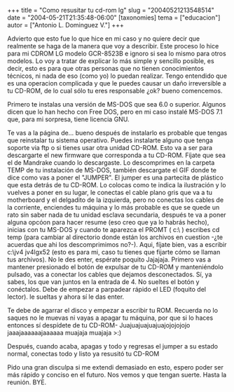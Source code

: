 +++
title = "Como resusitar tu cd-rom lg"
slug = "20040521213548514"
date = "2004-05-21T21:35:48-06:00"
[taxonomies]
tema = ["educacion"]
autor = ["Antonio L. Dominguez V."]
+++

Advierto que esto fue lo que hice en mi caso y no quiere decir que
realmente se haga de la manera que voy a describir. Este proceso lo hice
para mi CDROM LG modelo GCR-8523B e ignoro si sea lo mismo para otros
modelos. Lo voy a tratar de explicar lo más simple y sencillo posible,
es decir, esto es para que otras personas que no tienen conocimientos
técnicos, ni nada de eso (como yo) lo puedan realizar. Tengo entendido
que es una operacion complicada y que le puedes causar un daño
irreversible a tu CD-ROM, de lo cual sólo tu eres responsable ¿ok? bueno
comencemos.

<!-- more -->
Primero te instalas una versión de MS-DOS que sea 6.0 o superior.
Algunos dicen que lo han hecho con Free DOS, pero en mi caso instalé
MS-DOS 7.1 que, para mi sorpresa, tiene licencia GNU.

Te vas a la página de… bueno después de instalarlo es probable que
tengas que reinstalar tu sistema operativo. Puedes instalarte alguno que
tenga soporte via ftp o si tienes usar otra unidad CD-ROM. Esto va a ser
para descargarte el new firmware que corresponda a tu CD-ROM. Fíjate que
sea el de Mandrake cuando lo descargaste. Lo descomprimes en la carpeta
TEMP de tu instalación de MS-DOS, también descargate el GIF donde te
dice como vas a poner el &quot;JUMPER&quot;. El jumper es una partecita
de plástico que esta detrás de tu CD-ROM. Lo colocas como te indica la
ilustración y lo vuelves a poner en su lugar, le conectas el cable plano
gris que va a tu motherboard y el delgadito de la izquierda, pero no
conectas los cables de la corriente, enciendes tu máquina y lo más
probable es que se quede un rato sin saber nada de tu unidad esclava
secundaria, después te va a poner alguna opcóon para hacer resume (eso
creo que ya lo habrás hecho), inicias con tu MS-DOS y cuando te aparezca
el PROMT ( c:\\ ) escribes cd temp (para cambiar al directorio donde
están los archivos en cuestion -¿te acuerdas que ahi los descomprimimos
no?-). Aqui, fíjate bien, vas a escribir c:\\jv4 jv4lgx52 (esto es para
mi, caso tu tienes que fijarte cómo se llaman tus archivos). No le des
enter, espérate poquito Jajajaja. Primero vas a mantener presionado el
botón de expulsar de tu CD-ROM y manteniéndolo pulsado, vas a conectar
los cables que dejamos desconectados. Sí, ya sabes, los que van juntos
en la entrada de 4. No sueltes el botón y conéctalos. Debe de empezar a
parpadear rápido el LED (foquito del lector). le sueltas y ahora sí le
das enter.

Te debe de agarrar el disco y empezar a escribir tu ROM. Recuerda no lo
saques no le muevas ni vayas a apagar tu máquina, por que si lo haces
entonces sí despídete de tu CD-ROM- Juajuajuajuajuajojojojojo
jaaajaaaaaajaaaaaa muajaja muajaja \>:)

Después, cuando acaba, apagas y todo y regresas el jumper a su estado
normal, conectas todo y listo ya resusitó tu CD-ROM

Pido una gran disculpa si me extendi demasiado en esto, espero poder ser
más rápido y conciso en el futuro. Nos vemos y que tengan suerte. Hasta
la reunión. BYE.
